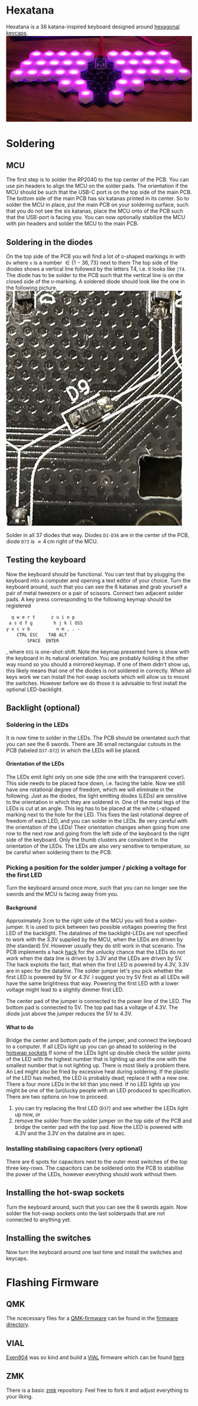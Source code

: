 # Hexatana
Hexatana is a 36 katana-inspired keyboard designed around [hexagonal keycaps](https://hw.s-ol.nu/HEX-keycaps/).
![front view of keyboard](front.jpeg)

# Soldering
## MCU
The first step is to solder the RP2040 to the top center of the PCB.
You can use pin headers to align the MCU on the solder pads.
The orientation if the MCU should be such that the USB-C port is on the top side of the main PCB.
The bottom side of the main PCB has six katanas printed in its center.
So to solder the MCU in place, put the main PCB on your soldering surface, such that you do not see the six katanas, place the MCU onto of the PCB such that the USB-port is facing you.
You can now optionally stabilize the MCU with pin headers and solder the MCU to the main PCB.

## Soldering in the diodes
On the top side of the PCB you will find a lot of `U`-shaped markings in with `Dx` where `x` is a number $\in \{1-36,73\}$ next to them
The top side of the diodes shows a vertical line followed by the letters T4, i.e. it looks like  `|T4`.
The diode has to be solder to the PCB such that the vertical line is on the closed side of the `U`-marking.
A soldered diode should look like the one in the following picture.
![picture of a soldered diode](diodes.webp)

Solder in all 37 diodes that way.
Diodes `D1-D36` are in the center of the PCB, diode `D73` is $\approx 4\,\mathrm{cm}$ right of the MCU.


## Testing the keyboard
Now the keyboard should be functional.
You can test that by plugging the keyboard into a computer and opening a text editor of your choice.
Turn the keyboard around, such that you can see the 6 katanas and grab yourself a pair of metal tweezers or a pair of scissors.
Connect two adjacent solder pads.
A key press corresponding to the following keymap should be registered
<!-- Now a letter should appear on your keyboard. -->
<!-- Repeat these steps for all solderpads connected with white paint. -->
<!-- In your text editor you should see the letters `a-z` and the numbers `0-9`. -->
<!-- The default keymap of the keyboard is -->
```
  q w e r t      z u i o p
 a s d f g        h j k l OSS
y x c v b          n m , . -
    CTRL ESC    TAB ALT
        SPACE  ENTER
```
, where `OSS` is one-shot-shift.
Note the keymap presented here is show with the keyboard in its natural orientation.
You are probably holding it the other way round so you should a mirrored keymap.
If one of them didn't show up, this likely means that one of the diodes is not soldered in correctly.
When all keys work we can install the hot-swap sockets which will allow us to mount the switches.
However before we do those it is advisable to first install the optional LED-backlight.

## Backlight (optional)
### Soldering in the LEDs
It is now time to solder in the LEDs.
The PCB should be orientated such that you can see the 6 swords.
There are 36 small rectangular cutouts in the PCB (labeled `D37-D72`) in which the LEDs will be placed.
#### Orientation of the LEDs
The LEDs emit light only on one side (the one with the transparent cover).
This side needs to be placed face down, i.e. facing the table.
Now we still have one rotational degree of freedom, which we will eliminate in the following.
Just as the diodes, the light emitting diodes (LEDs) are sensitive to the orientation in which they are soldered in.
One of the metal legs of the LEDs is cut at an angle.
This leg has to be placed at the white `L`-shaped marking next to the hole for the LED.
This fixes the last rotational degree of freedom of each LED, and you can solder in the LEDs.
Be very careful with the orientation of the LEDs!
Their orientation changes when going from one row to the next row and going from the left side of the keyboard to the right side of the keyboard.
Only the thumb clusters are consistent in the orientation of the LEDs.
The LEDs are also very sensitive to temperature, so be careful when soldering them to the PCB.

### Picking a position for the solder jumper / picking a voltage for the first LED
Turn the keyboard around once more, such that you can no longer see the swords and the MCU is facing away from you.
#### Background
Approximately $3\,\mathrm{cm}$ to the right side of the MCU you will find a solder-jumper.
It is used to pick between two possible voltages powering the first LED of the backlight.
The datalines of the backlight-LEDs are not specified to work with the 3.3V supplied by the MCU, when the LEDs are driven by (the standard) 5V.
However usually they do still work in that scenario.
The PCB implements a hack [hack](https://hackaday.com/2017/01/20/cheating-at-5v-ws2812-control-to-use-a-3-3v-data-line/) for the unlucky chance that the LEDs do not work when the data line is driven by 3.3V and the LEDs are driven by 5V.
The hack exploits the fact, that when the first LED is powered by 4.3V, 3.3V are in spec for the dataline.
The solder jumper let's you pick whether the first LED is powered by 5V or 4.3V.
I suggest you try 5V first as all LEDs will have the same brightness that way.
Powering the first LED with a lower voltage might lead to a slightly dimmer first LED.

The center pad of the jumper is connected to the power line of the LED.
The bottom pad is connected to 5V.
The top pad has a voltage of 4.3V.
The diode just above the jumper reduces the 5V to 4.3V.

#### What to do
Bridge the center and bottom pads of the jumper, and connect the keyboard to a computer.
If all LEDs light up you can go ahead to soldering in the [hotswap sockets](#installing-the-hot-swap-sockets)
If some of the LEDs light up double check the solder joints of the LED with the highest number that is lighting up and the one with the smallest number that is not lighting up. There is most likely a problem there.
An Led might also be fried by excessive heat during soldering.
If the plastic of the LED has melted, the LED is probably dead; replace it with a new one. There a four more LEDs in the kit than you need.
If no LED lights up you might be one of the (un)lucky people with an LED produced to specification. There are two options on how to proceed.
1) you can try replacing the first LED (`D37`) and see whether the LEDs light up now, or
2) remove the solder from the solder jumper on the top side of the PCB and bridge the center pad with the top pad. Now the LED is powered with 4.3V and the 3.3V on the dataline are in spec.

### Installing stabilising capacitors (very optional)
There are 6 spots for capacitors next to the outer most switches of the top three key-rows.
The capacitors can be soldered onto the PCB to stabilise the power of the LEDs, however everything should work without them.

## Installing the hot-swap sockets
Turn the keyboard around, such that you can see the 6 swords again.
Now solder the hot-swap sockets onto the last solderpads that are not connected to anything yet.

## Installing the switches
Now turn the keyboard around one last time and install the switches and keycaps.

# Flashing Firmware
## QMK
The ncecessary files for a [QMK-firmware](https://qmk.fm) can be found in the [firmware directory](./qmk-firmware).
## VIAL
[Exen904](https://github.com/exen904) was so kind and build a [VIAL](https://get.vial.today/) firmware which can be found [here](https://github.com/exen904/vial-qmk/tree/exen904/keyboards/purox/hexatana)
## ZMK
There is a basic [zmk](https://github.com/ThePurox/hexatana-zmk/) repository.
Feel free to fork it and adjust everything to your liking.
